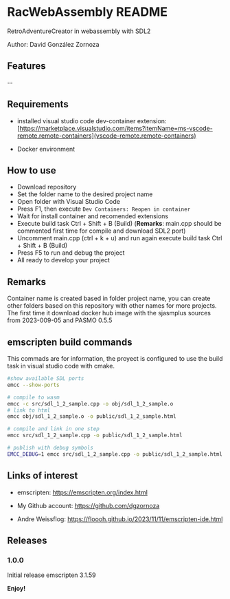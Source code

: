 # RacWebAssembly README

RetroAdventureCreator  in webassembly with SDL2

Author: David González Zornoza

## Features

--

## Requirements

- installed visual studio code dev-container extension:
  [https://marketplace.visualstudio.com/items?itemName=ms-vscode-remote.remote-containers](vscode-remote.remote-containers)

- Docker environment

## How to use

- Download repository
- Set the folder name to the desired project name
- Open folder with Visual Studio Code
- Press F1, then execute `Dev Containers: Reopen in container`
- Wait for install container and recomended extensions
- Execute build task Ctrl + Shift + B (Build) (**Remarks**: main.cpp should be commented first time for compile and download SDL2 port)
- Uncomment main.cpp (ctrl + k + u) and run again execute build task Ctrl + Shift + B (Build)
- Press F5 to run and debug the project
- All ready to develop your project

## Remarks

Container name is created based in folder project name, you can create other folders based on this repository with other names for more projects.
The first time it download docker hub image with the sjasmplus sources from 2023-009-05 and PASMO 0.5.5

## emscripten build commands

This commads are for information, the proyect is configured to use the build task in visual studio code with cmake.

```bash
#show available SDL ports
emcc --show-ports
```

```bash
# compile to wasm
emcc -c src/sdl_1_2_sample.cpp -o obj/sdl_1_2_sample.o
# link to html
emcc obj/sdl_1_2_sample.o -o public/sdl_1_2_sample.html

# compile and link in one step
emcc src/sdl_1_2_sample.cpp -o public/sdl_1_2_sample.html

# publish with debug symbols
EMCC_DEBUG=1 emcc src/sdl_1_2_sample.cpp -o public/sdl_1_2_sample.html
```

## Links of interest

- emscripten: <https://emscripten.org/index.html>

- My Github account: <https://github.com/dgzornoza>


- Andre Weissflog: https://floooh.github.io/2023/11/11/emscripten-ide.html

## Releases

### 1.0.0

Initial release emscripten 3.1.59

**Enjoy!**
